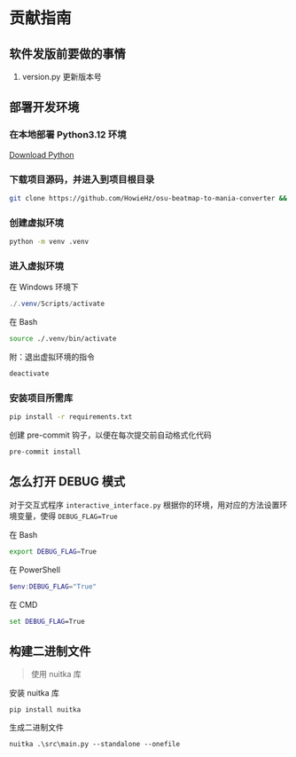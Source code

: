 # 贡献指南

## 软件发版前要做的事情

1. version.py 更新版本号

## 部署开发环境

### 在本地部署 Python3.12 环境

[Download Python](https://www.python.org/downloads/)

### 下载项目源码，并进入到项目根目录

```bash
git clone https://github.com/HowieHz/osu-beatmap-to-mania-converter && cd osu-beatmap-to-mania-converter/
```

### 创建虚拟环境

```bash
python -m venv .venv
```

### 进入虚拟环境

在 Windows 环境下

```powershell
./.venv/Scripts/activate
```

在 Bash

```bash
source ./.venv/bin/activate
```

附：退出虚拟环境的指令

```bash
deactivate
```

### 安装项目所需库

```bash
pip install -r requirements.txt
```

创建 pre-commit 钩子，以便在每次提交前自动格式化代码

```bash
pre-commit install
```

<!-- 附：导出当前虚拟环境中的库

```bash
pip freeze > requirements.txt
``` -->

## 怎么打开 DEBUG 模式

对于交互式程序 `interactive_interface.py`
根据你的环境，用对应的方法设置环境变量，使得 `DEBUG_FLAG=True`

在 Bash

```bash
export DEBUG_FLAG=True
```

在 PowerShell

```powershell
$env:DEBUG_FLAG="True"
```

<!-- 查看此变量
```powershell
$env:DEBUG_FLAG
``` -->

在 CMD

```cmd
set DEBUG_FLAG=True
```

<!-- 查看此变量
```cmd
echo %DEBUG_FLAG%
``` -->

## 构建二进制文件

> 使用 nuitka 库

安装 nuitka 库

```shell
pip install nuitka
```

生成二进制文件

```shell
nuitka .\src\main.py --standalone --onefile
```
